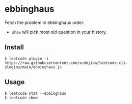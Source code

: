 # ebbinghaus

Fetch the problem in ebbinghaus order.

* `show` will pick most old question in your history.

## Install

    $ leetcode plugin -i https://raw.githubusercontent.com/xudejian/leetcode-cli-plugins/main/ebbinghaus.js

## Usage

    $ leetcode stat --ebbinghaus
    $ leetcode show
